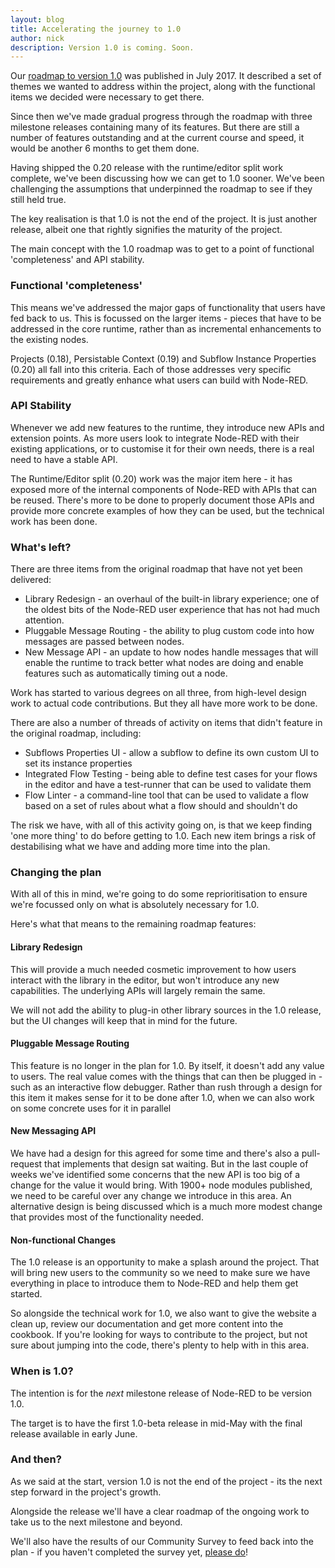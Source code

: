 ```yaml
---
layout: blog
title: Accelerating the journey to 1.0
author: nick
description: Version 1.0 is coming. Soon.
---
```


Our [roadmap to version 1.0](/blog/2017/07/17/roadmap-to-1-dot-0) was published
in July 2017. It described a set of themes we wanted to address within the project,
along with the functional items we decided were necessary to get there.

Since then we've made gradual progress through the roadmap with three milestone
releases containing many of its features. But there are still a number of features
outstanding and at the current course and speed, it would be another 6 months to
get them done.

Having shipped the 0.20 release with the runtime/editor split work complete, we've
been discussing how we can get to 1.0 sooner. We've been challenging the
assumptions that underpinned the roadmap to see if they still held true.

The key realisation is that 1.0 is not the end of the project. It is just another
release, albeit one that rightly signifies the maturity of the project.

The main concept with the 1.0 roadmap was to get to a point of functional 'completeness'
and API stability.

### Functional 'completeness'

This means we've addressed the major gaps of functionality that users have fed
back to us. This is focussed on the larger items - pieces that have to be addressed
in the core runtime, rather than as incremental enhancements to the existing nodes.

Projects (0.18), Persistable Context (0.19) and Subflow Instance Properties (0.20)
all fall into this criteria. Each of those addresses very specific requirements
and greatly enhance what users can build with Node-RED.

### API Stability

Whenever we add new features to the runtime, they introduce new APIs and extension
points. As more users look to integrate Node-RED with their existing applications,
or to customise it for their own needs, there is a real need to have a stable API.

The Runtime/Editor split (0.20) work was the major item here - it has exposed
more of the internal components of Node-RED with APIs that can be reused. There's
more to be done to properly document those APIs and provide more concrete examples
of how they can be used, but the technical work has been done.

### What's left?

There are three items from the original roadmap that have not yet been delivered:

 - Library Redesign - an overhaul of the built-in library experience; one of the
   oldest bits of the Node-RED user experience that has not had much attention.
 - Pluggable Message Routing - the ability to plug custom code into how messages
   are passed between nodes.
 - New Message API - an update to how nodes handle messages that will enable the
   runtime to track better what nodes are doing and enable features such as automatically
   timing out a node.

Work has started to various degrees on all three, from high-level design work to
actual code contributions. But they all have more work to be done.

There are also a number of threads of activity on items that didn't feature in
the original roadmap, including:

 - Subflows Properties UI - allow a subflow to define its own custom UI to set
   its instance properties
 - Integrated Flow Testing - being able to define test cases for your flows in the
   editor and have a test-runner that can be used to validate them
 - Flow Linter - a command-line tool that can be used to validate a flow based
   on a set of rules about what a flow should and shouldn't do

The risk we have, with all of this activity going on, is that we keep finding
'one more thing' to do before getting to 1.0. Each new item brings a risk of
destabilising what we have and adding more time into the plan.


### Changing the plan

With all of this in mind, we're going to do some reprioritisation to ensure we're
focussed only on what is absolutely necessary for 1.0.

Here's what that means to the remaining roadmap features:

#### Library Redesign

This will provide a much needed cosmetic improvement to how users interact with the
library in the editor, but won't introduce any new capabilities. The underlying
APIs will largely remain the same.

We will not add the ability to plug-in other library sources in the 1.0 release, but
the UI changes will keep that in mind for the future.

#### Pluggable Message Routing

This feature is no longer in the plan for 1.0. By itself, it doesn't add any value
to users. The real value comes with the things that can then be plugged in - such
as an interactive flow debugger. Rather than rush through a design for this item
it makes sense for it to be done after 1.0, when we can also work on some concrete
uses for it in parallel

#### New Messaging API

We have had a design for this agreed for some time and there's also a pull-request
that implements that design sat waiting. But in the last couple of weeks we've
identified some concerns that the new API is too big of a change for the value
it would bring. With 1900+ node modules published, we need to be careful over
any change we introduce in this area. An alternative design is being discussed
which is a much more modest change that provides most of the functionality needed.

#### Non-functional Changes

The 1.0 release is an opportunity to make a splash around the project. That will
bring new users to the community so we need to make sure we have everything in
place to introduce them to Node-RED and help them get started.

So alongside the technical work for 1.0, we also want to give the website a clean
up, review our documentation and get more content into the cookbook. If you're looking
for ways to contribute to the project, but not sure about jumping into the code,
there's plenty to help with in this area.

### When is 1.0?

The intention is for the *next* milestone release of Node-RED to be version 1.0.

The target is to have the first 1.0-beta release in mid-May with the final release
available in early June.

### And then?

As we said at the start, version 1.0 is not the end of the project - its the
next step forward in the project's growth.

Alongside the release we'll have a clear roadmap of the ongoing work to take us
to the next milestone and beyond.

We'll also have the results of our Community Survey to feed back into the plan -
if you haven't completed the survey yet, [please do](https://tiny.cc/NodeRED2019Survey)!
